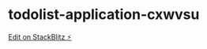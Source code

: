 # todolist-application-cxwvsu

[Edit on StackBlitz ⚡️](https://stackblitz.com/edit/todolist-application-cxwvsu)